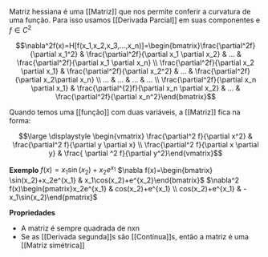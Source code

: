 Matriz hessiana é uma [[Matriz]] que nos permite conferir a curvatura de uma função. Para isso usamos [[Derivada Parcial]] em suas componentes e $f\in C^2$

$$\nabla^2f(x)=H[f(x_1,x_2,x_3,...,x_n)]=\begin{bmatrix}\frac{\partial^2f}{\partial x_1^2} & \frac{\partial^2f}{\partial x_1 \partial x_2} & ... & \frac{\partial^2f}{\partial x_1 \partial x_n} \\ \frac{\partial^2f}{\partial x_2 \partial x_1} & \frac{\partial^2f}{\partial x_2^2} & ... & \frac{\partial^2f}{\partial x_2\partial x_n} \\ ... & ... & ... & ... \\ \frac{\partial^2f}{\partial x_n \partial x_1} & \frac{\partial^{2}f}{\partial x_n \partial x_2} & ... & \frac{\partial^2f}{\partial x_n^2}\end{bmatrix}$$

Quando temos uma [[função]] com duas variáveis, a [[Matriz]] fica na forma:

$$\large \displaystyle \begin{vmatrix} \frac{\partial^2 f}{\partial x^2} & \frac{\partial^2 f}{\partial y \partial x} \\ \frac{\partial^2 f}{\partial x \partial y} & \frac{ \partial ^2 f}{\partial y^2}\end{vmatrix}$$

**Exemplo**
$f(x)=x_1\sin(x_2)+x_2e^{x_1}$
$\nabla f(x)=\begin{bmatrix} \sin(x_2)+x_2e^{x_1} & x_1\cos(x_2)+e^{x_2}\end{bmatrix}$
$\nabla^2 f(x)\begin{pmatrix}x_2e^{x_1} & cos(x_2)+e^{x_1} \\ cos(x_2)+e^{x_1} & -x_1\sin(x_2)\end{pmatrix}$

**Propriedades**
- A matriz é sempre quadrada de nxn
- Se as [[Derivada segunda]]s são [[Contínua]]s, então a matriz é uma [[Matriz simétrica]] 